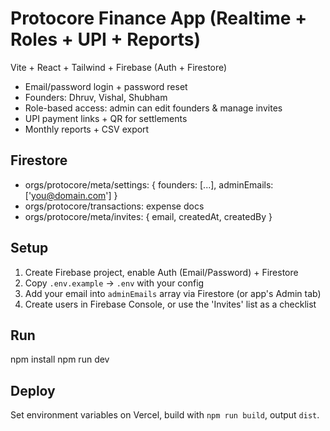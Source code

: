 # Protocore Finance App (Realtime + Roles + UPI + Reports)

Vite + React + Tailwind + Firebase (Auth + Firestore)
- Email/password login + password reset
- Founders: Dhruv, Vishal, Shubham
- Role-based access: admin can edit founders & manage invites
- UPI payment links + QR for settlements
- Monthly reports + CSV export

## Firestore
- orgs/protocore/meta/settings: { founders: [...], adminEmails: ['you@domain.com'] }
- orgs/protocore/transactions: expense docs
- orgs/protocore/meta/invites: { email, createdAt, createdBy }

## Setup
1) Create Firebase project, enable Auth (Email/Password) + Firestore
2) Copy `.env.example` -> `.env` with your config
3) Add your email into `adminEmails` array via Firestore (or app's Admin tab)
4) Create users in Firebase Console, or use the 'Invites' list as a checklist

## Run
npm install
npm run dev

## Deploy
Set environment variables on Vercel, build with `npm run build`, output `dist`.
